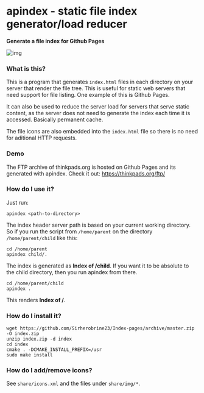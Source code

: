 # apindex - static file index generator/load reducer
__Generate a file index for Github Pages__

![img](https://i.imgur.com/jyZPglj.png)

### What is this?
This is a program that generates `index.html` files in each directory on your server that render the file tree. This is useful for static web servers that need support for file listing. One example of this is Github Pages.

It can also be used to reduce the server load for servers that serve static content, as the server does not need to generate the index each time it is accessed. Basically permanent cache.

The file icons are also embedded into the `index.html` file so there is no need for aditional HTTP requests.

### Demo
The FTP archive of thinkpads.org is hosted on Github Pages and its generated with apindex. 
Check it out: https://thinkpads.org/ftp/

### How do I use it?
Just run:
```
apindex <path-to-directory>
```
The index header server path is based on your current working directory. So if you run the script from `/home/parent` on the directory `/home/parent/child` like this:
```
cd /home/parent
apindex child/.
```
The index is generated as __Index of /child__.
If you want it to be absolute to the child directory, then you run apindex from there.
```
cd /home/parent/child
apindex .
```
This renders __Index of /__.

### How do I install it?

```
wget https://github.com/Sirherobrine23/Index-pages/archive/master.zip -O index.zip
unzip index.zip -d index
cd index
cmake . -DCMAKE_INSTALL_PREFIX=/usr
sudo make install
```

### How do I add/remove icons?
See `share/icons.xml` and the files under `share/img/*`.
